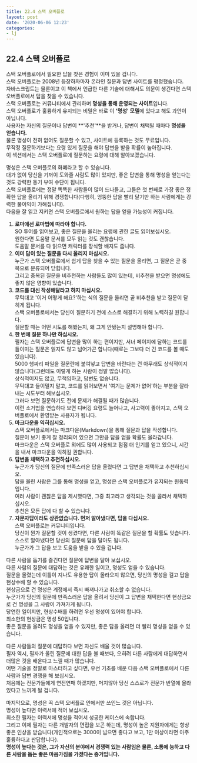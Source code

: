 ```yaml
---
title: 22.4 스택 오버플로
layout: post
date: '2020-06-06 12:23'
categories:
- lj
---
```


## 22.4 스택 오버플로

스택 오버플로에서 필요한 답을 찾은 경험이 이미 있을 겁니다.  
스택 오버플로는 2008년 등장하자마자 온라인 질문과 답변 사이트를 평정했습니다.  
자바스크립트는 물론이고 이 책에서 언급한 다른 기술에 대해서도 의문이 생긴다면 스택 오버플로에서
답을 찾을 수 있습니다.  
스택 오버플로는 커뮤니티에서 관리하며 **명성을 통해 운영되는 사이트**입니다.  
스택 오버플로가 훌륭하게 유지되는 비밀은 바로 이 **'명성' 모델**에 있다고 해도 과언이 아닙니다.  
사용자는 자신의 질문이나 답변이 **'추천'**을 받거나, 답변이 채택될 때마다 **명성을 얻습니다.**  
물론 명성이 전혀 없어도 질문할 수 있고, 사이트에 등록하는 것도 무료입니다.  
무작정 질문하기보다는 요령 있게 질문을 해야 답변을 받을 확률이 높아집니다.  
이 섹션에서는 스택 오버플로에 질문하는 요령에 대해 알아보겠습니다. 

명성은 스택 오버플로의 화폐라고 할 수 있습니다.  
대가 없이 당신을 기꺼이 도와줄 사람도 많이 있지만, 좋은 답변을 통해 명성을 얻는다는 것도 강력한 
동기 부여 수단이 됩니다.  
스택 오버플로에는 정말 똑똑한 사람들이 많이 드나들고, 그들은 첫 번째로 가장 좋은 정확한 답을 올리기 위해 
경쟁합니다(다행히, 엉뚱한 답을 빨리 달기만 하는 사람에게는 강력한 불이익이 가해집니다).  
다음을 잘 읽고 지키면 스택 오버플로에서 원하는 답을 얻을 가능성이 커집니다.

1. **로마에선 로마법에 따라야 합니다.**  
   SO 투어를 읽어보고, 좋은 질문을 올리는 요령에 관한 글도 읽어보십시오.  
   원한다면 도움말 문서를 모두 읽는 것도 괜찮습니다.  
   도움말 문서를 다 읽으면 캐릭터를 장식할 배지도 줍니다.
2. **이미 답이 있는 질문을 다시 올리지 마십시오.**  
   누군가 스택 오버플로에서 쉽게 답을 찾을 수 있는 질문을 올리면, 그 질문은 곧 중복으로 분류되어 닫힙니다.   
   그리고 중복된 질문을 비추천하는 사람들도 많이 있는데, 비추천을 받으면 명성에도 좋지 않은 영향이 있습니다.
3. **코드를 대신 작성해달라고 하지 마십시오.**  
   무턱대고 '이거 어떻게 해요?'하는 식의 질문을 올리면 곧 비추천을 받고 질문이 닫히게 됩니다.  
   스택 오버플로에서는 당신이 질문하기 전에 스스로 해결하기 위해 노력하길 원합니다.  
   질문할 때는 어떤 시도를 해봤는지, 왜 그게 안됐는지 설명해야 합니다.
4. **한 번에 질문 하나만 하십시오.**  
   필자는 스택 오버플로에 답변을 많이 하는 편이지만, 서너 페이지에 달하는 코드를 들이미는 질문은 
   읽지도 않고 넘어가곤 합니다(때로는 그보다 더 긴 코드를 볼 때도 있습니다).  
   5000 행짜리 파일을 질문란에 붙여넣고 답변을 바란다는 건 아무래도 상식적이지 않습니다(그런데도 이렇게 하는 사람이 정말 많습니다).  
   상식적이지도 않고, 무책임하고, 답변도 없습니다.  
   무턱대고 들이밀지 말고, 코드를 읽어보면서 '여기는 문제가 없어'하는 부분을 잘라내는 시도부터 해보십시오.  
   그러다 보면 질문하기도 전에 문제가 해결될 때가 많습니다.  
   이런 소거법을 연습하다 보면 디버깅 요령도 늘어나고, 사고력이 좋아지고, 스택 오버플로에서 환영받는 사용자가 됩니다.
5. **마크다운을 익히십시오.**  
   스택 오버플로에서는 마크다운(Markdown)을 통해 질문과 답을 작성합니다.  
   질문이 보기 좋게 잘 정리되어 있으면 그만큼 답을 얻을 확률도 올라갑니다.  
   마크다운은 스택 오버플로 외에도 많이 사용되고 점점 더 인기를 얻고 있으니, 시간을 내서 마크다운을 익히길 권합니다.
6. **답변을 채택하고 추천하십시오.**  
   누군가가 당신의 질문에 만족스러운 답을 올렸다면 그 답변을 채택하고 추천하십시오.  
   답을 올린 사람은 그를 통해 명성을 얻고, 명성은 스택 오버플로가 유지되는 원동력입니다.  
   여러 사람이 괜찮은 답을 제시했다면, 그중 최고라고 생각되는 것을 골라서 채택하십시오.  
   추천은 모든 답에 다 할 수 있습니다.
7. **자문자답이라도 상관없습니다. 먼저 알아냈다면, 답을 다십시오.**  
   스택 오버플로는 커뮤니티입니다.  
   당신이 뭔가 질문할 것이 생겼다면, 다른 사람이 똑같은 질문을 할 확률도 잇습니다.  
   스스로 알아냈다면 당신의 질문에 답을 달아도 됩니다.  
   누군가가 그 답을 보고 도움을 받을 수 있을 겁니다.

다른 사람을 돕기를 즐긴다면 질문에 답변을 달아 보십시오.  
다른 사람의 질문에 대답하는 것은 유쾌한 일이고, 명성도 얻을 수 있습니다.  
질문을 올렸는데 이틀이 지나도 유용한 답이 올라오지 않으면, 당신의 명성을 걸고 답을 현상수배 할 수 있습니다.  
현상금으로 건 명성은 계정에서 즉시 빠져나가고 취소할 수 없습니다.  
누군가가 당신의 질문에 만족스러운 답을 올려서 당신이 그 답변을 채택한다면 현상금으로 건 명성을 그 사람이 가져가게 됩니다.  
당연한 일이지만, 현상수배를 하려면 우선 명성이 있어야 합니다.  
최소한의 현상금은 명성 50입니다.  
좋은 질문을 올려도 명성을 얻을 수 있지만, 좋은 답을 올리면 더 빨리 명성을 얻을 수 있습니다.  

다른 사람들의 질문에 대답하다 보면 자신도 배울 것이 많습니다.  
필자 역시, 필자가 올린 질문에 대한 답을 볼 때보다, 오히려 다른 사람에게 대답하면서 더많은 것을 배운다고 느낄 때가 많습니다.  
어떤 기술을 정말로 마스터하고 싶다면, 우선 기초를 배운 다음 스택 오버플로에서 다른 사람과 답변 경쟁을 해 보십시오.  
처음에는 전문가들에게 연전연패 하겠지만, 머지않아 당신 스스로가 전문가 반열에 올라 있다고 느끼게 될 겁니다.  

마지막으로, 명성은 꼭 스택 오버플로 안에서만 쓰인느 것은 아닙니다.  
명성이 높다면 이력서에 적어 보십시오.  
최소한 필자는 이력서에 명성을 적어서 성공한 케이스에 속합니다.  
그리고 이제 필자는 다른 개발자의 면접을 보곤 하는데, 명성이 높은 지원자에게는 항상 좋은 인상을 
받습니다(개인적으로는 3000이 넘으면 좋다고 보고, 1만 이상이라면 아주 훌륭하다고 판답합니다).  
**명성이 높다는 것은, 그가 자신의 분야에서 경쟁력 있는 사람임은 물론, 소통에 능하고 다른 사람을 
돕는 좋은 마음가짐을 가졌다는 증거입니다.**
